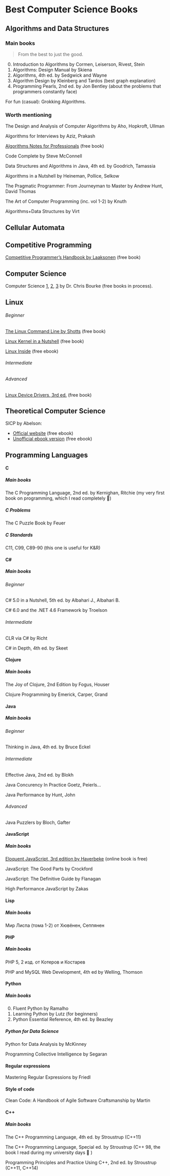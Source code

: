 # Best Computer Science Books

## Algorithms and Data Structures

### Main books

> From the best to just the good.

0. Introduction to Algorithms by Cormen, Leiserson, Rivest, Stein
1. Algorithms: Design Manual by Skiena
2. Algorithms, 4th ed. by Sedgwick and Wayne
3. Algorithm Design by Kleinberg and Tardos (best graph explanation)
4. Programming Pearls, 2nd ed. by Jon Bentley (about the problems that programmers constantly face)

For fun (casual): Grokking Algorithms.

### Worth mentioning

The Design and Analysis of Computer Algorithms by Aho, Hopkroft, Ullman

Algorithms for Interviews by Aziz, Prakash

[Algorithms Notes for Professionals](https://books.goalkicker.com/AlgorithmsBook/) (free book)

Code Complete by Steve McConnell

Data Structures and Algorithms in Java, 4th ed. by Goodrich, Tamassia 

Algorithms in a Nutshell by Heineman, Pollice, Selkow

The Pragmatic Programmer: From Journeyman to Master by Andrew Hunt, David Thomas

The Art of Computer Programming (inc. vol 1-2) by Knuth

Algorithms+Data Structures by Virt

## Cellular Automata



## Competitive Programming

[Competitive Programmer’s Handbook by Laaksonen](https://cses.fi/book/index.php) (free book)

## Computer Science

Computer Science [1](https://bitbucket.org/chrisbourke/computersciencei/raw/44fb9b39be3221dc02c1b5d0712f9b9f03260e46/ComputerScienceOne.pdf), [2](http://cse.unl.edu/~cbourke/ComputerScienceTwo.pdf), [3](http://cse.unl.edu/~cbourke/ComputerScienceThree.pdf) by Dr. Chris Bourke (free books in process).

## Linux

###### Beginner

[The Linux Command Line by Shotts](http://linuxcommand.org/tlcl.php) (free book)

[Linux Kernel in a Nutshell](http://www.kroah.com/lkn/) (free book)

[Linux Inside](https://0xax.gitbooks.io/linux-insides/content/index.html) (free ebook)

###### Intermediate



###### Advanced

[Linux Device Drivers, 3rd ed.](https://lwn.net/Kernel/LDD3/) (free book)

## Theoretical Computer Science

SICP by Abelson:

- [Official website](https://mitpress.mit.edu/sites/default/files/sicp/full-text/book/book.html) (free ebook)
- [Unofficial ebook version](https://sarabander.github.io/sicp/) (free ebook)

## Programming Languages

#### C

##### Main books

The C Programming Language, 2nd ed. by Kernighan, Ritchie (my very first book on programming, which I read completely :black_heart:)

##### C Problems

The C Puzzle Book by Feuer

##### C Standards

C11, C99, C89-90 (this one is useful for K&R)

#### C#

##### Main books

###### Beginner

C# 5.0 in a Nutshell, 5th ed. by Albahari J., Albahari B.

C# 6.0 and the .NET 4.6 Framework by Troelson

###### Intermediate

CLR via C# by Richt

C# in Depth, 4th ed. by Skeet

#### Clojure

##### Main books

The Joy of Clojure, 2nd Edition by Fogus, Houser

Clojure Programming by Emerick, Carper, Grand

#### Java

##### Main books

###### Beginner

Thinking in Java, 4th ed. by Bruce Eckel

###### Intermediate

Effective Java, 2nd ed. by Blokh

Java Concurency In Practice Goetz, Peierls...

Java Performance by Hunt, John

###### Advanced

Java Puzzlers by Bloch, Gafter

#### JavaScript

##### Main books

[Eloquent JavaScript, 3rd edition by Haverbeke](https://eloquentjavascript.net/) (online book is free)

JavaScript: The Good Parts by Crockford

JavaScript: The Definitive Guide by Flanagan

High Performance JavaScript by Zakas

#### Lisp

##### Main books

Мир Лиспа (тома 1-2) от Хювёнен, Сеппянен

#### PHP

##### Main books

PHP 5, 2 изд. от Котеров и Костарев

PHP and MySQL Web Development, 4th ed by Welling, Thomson

#### Python

##### Main books

0. Fluent Python by Ramalho
1. Learning Python by Lutz (for beginners)
2. Python Essential Reference, 4th ed. by Beazley

##### Python for Data Science

Python for Data Analysis by McKinney

Programming Collective Intelligence by Segaran

#### Regular expressions

Mastering Regular Expressions by Friedl

#### Style of code 

Clean Code: A Handbook of Agile Software Craftsmanship by Martin

#### С++

##### Main books

The C++ Programming Language, 4th ed. by Stroustrup (C++11)

The C++ Programming Language, Special ed. by Stroustrup (C++ 98, the book I read during my university days :black_heart: )

Programming Principles and Practice Using C++, 2nd ed. by Stroustrup (C++11, C++14)

